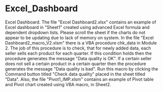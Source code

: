 # Excel_Dashboard
Excel Dashboard.
The file "Excel Dashboard2.xlsx" contains an example of Excel dashboard in "Sheet1" created using advanced Excel formula and dependent dropdown lists. Please scroll the sheet if the charts do not appear to be updating due to lack of memory on system.
In the file "Excel Dashboard2_macro_V2.xlsm" there is a VBA procedure chk_data in Module 2. The job of this procedure is to check, that for newly added data, each seller sells each product for each quarter. If this condition holds then the procedure generates the message "Data quality is OK". If a certain seller does not sell a certain product in a certain quarter then the procedure generates the message "Data quality is bad". Run this macro by clicking the Command button titled "Check data quality" placed in the sheet titled "Data". Also, the file "Pivot1_IMP.xlsm" contains an example of Pivot table and Pivot chart created using VBA macro, in Sheet2.
